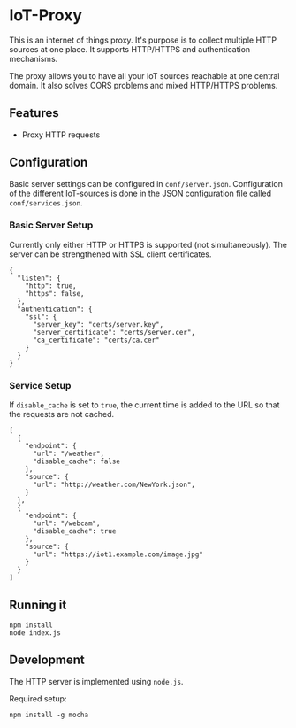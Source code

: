 # IoT-Proxy

This is an internet of things proxy. It's purpose is to collect multiple HTTP sources at one place. It supports HTTP/HTTPS and authentication mechanisms.

The proxy allows you to have all your IoT sources reachable at one central domain. It also solves CORS problems and mixed HTTP/HTTPS problems.

## Features

- Proxy HTTP requests

## Configuration

Basic server settings can be configured in `conf/server.json`. Configuration of the different IoT-sources is done in the JSON configuration file called `conf/services.json`.

### Basic Server Setup

Currently only either HTTP or HTTPS is supported (not simultaneously). The server can be strengthened with SSL client certificates.

    {
      "listen": {
        "http": true,
        "https": false,
      },
      "authentication": {
        "ssl": {
          "server_key": "certs/server.key",
          "server_certificate": "certs/server.cer",
          "ca_certificate": "certs/ca.cer"
        }
      }
    }

### Service Setup

If `disable_cache` is set to `true`, the current time is added to the URL so that the requests are not cached.

    [
      {
        "endpoint": {
          "url": "/weather",
          "disable_cache": false
        },
        "source": {
          "url": "http://weather.com/NewYork.json",
        }
      },
      {
        "endpoint": {
          "url": "/webcam",
          "disable_cache": true
        },
        "source": {
          "url": "https://iot1.example.com/image.jpg"
        }
      }
    ]

## Running it

    npm install
    node index.js

## Development

The HTTP server is implemented using `node.js`.

Required setup:

    npm install -g mocha
